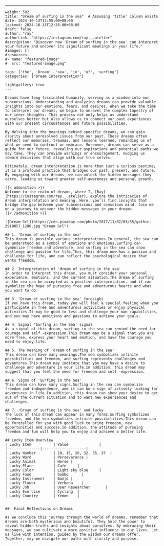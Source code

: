 ---
    weight: 502
    title: "Dream of surfing in the sea"  # Assuming 'title' column exists
    date: 2024-10-13T12:55:00+08:00
    lastmod: 2024-10-13T12:55:00+08:00
    draft: false
    author: "ray"
    authorLink: "https://instagram.com/ray._.atelier"
    description: "Discover how 'Dream of surfing in the sea' can interpret your future and uncover its significant meanings in your life."
    #images: []
    #resources:
    #- name: "featured-image"
    #  src: "featured-image.png"
    
    tags: ['the', 'Dream', 'sea', 'in', 'of', 'surfing']
    categories: ["Dream Interpretation"]
    
    lightgallery: true
    ---
    
    Dreams have long fascinated humanity, serving as a window into our subconscious. Understanding and analyzing dreams can provide valuable insights into our emotions, fears, and desires. When we take the time to interpret our dreams, we begin to unravel the complex tapestry of our inner thoughts. This process not only helps us understand ourselves better but also allows us to connect our past experiences with our present circumstances and future possibilities.
    
    By delving into the meanings behind specific dreams, we can gain clarity about unresolved issues from our past. These dreams often reflect our memories, traumas, and lessons learned, reminding us of what we need to confront or embrace. Moreover, dreams can serve as a guide for our future, revealing our aspirations and potential paths we may take. They can provide warnings or encouragement, nudging us toward decisions that align with our true selves.
    
    Ultimately, dream interpretation is more than just a curious pastime; it is a profound practice that bridges our past, present, and future. By engaging with our dreams, we can unlock the hidden messages they carry, leading us toward greater self-awareness and personal growth.
    
    {{< admonition >}}
    Welcome to the realm of dreams, where I, [Ray](https://instagram.com/ray._.atelier), explore the intricacies of dream interpretation and meaning. Here, you’ll find insights that bridge the gap between your subconscious and conscious mind. Join me on a journey to uncover the hidden messages in your dreams.
    {{< /admonition >}}
    
    ![Dream Grl](https://cdn.pixabay.com/photo/2017/11/02/03/35/gothic-2910057_1280.jpg "Dream Grl")
    
    ## 1. 'Dream of surfing in the sea'
    This dream is possible various interpretations.In general, the sea can be understood as a symbol of emotions and emotions.Surfing can symbolize freedom and adventure, and surfing in the sea can show challenge and passion for life.Thus, this dream now has a passion and challenge for life, and can reflect the psychological desire that wants freedom.
    
    ## 2. Interpretation of 'dream of surfing in the sea'
    In order to interpret this dream, you must consider your personal experience, emotions, and the current situation.The dream of surfing in the sea can be accepted as a positive interpretation, and it can symbolize the hope of pursuing free and adventurous hearts and what you want to do.
    
    ## 3. 'Dream of surfing in the sea' foresight
    If you have this dream, today you will feel a special feeling when you participate in free and adventurous activities or enjoy physical activities.It may be good to test and challenge your own capabilities, and you may have ambitions and passions to achieve your goals.
    
    ## 4. Signal 'Surfing in the Sea' signal
    As a signal of this dream, surfing in the sea can remind the need for courage and self -expression.This dream may be a signal that you are more free, express your heart and emotion, and have the courage you need to enjoy life.
    
    ## 5. The meaning of 'dream of surfing in the sea'
    This dream can have many meanings.The sea symbolizes infinite possibilities and freedom, and surfing represents challenges and adventures.This dream may indicate that you may have a desire to challenge and adventure in your life.In addition, this dream may suggest that you feel the need for freedom and self -expression.
    
    ## 6. Signs of 'Surfing in the Sea'
    This dream can have many signs.Surfing in the sea can symbolize freedom and independence, and it can be a sign of actively looking for adventures in life.In addition, this dream can show your desire to get out of the current situation and to want new experiences and challenges.
    
    ## 7. 'Dream of surfing in the sea' and lucky
    The luck of this dream can appear in many forms.Surfing symbolizes freedom, and the sea symbolizes infinite possibilities.This dream can be foretelled for you with good luck to bring freedom, new opportunities and success.In addition, the attitude of pursuing freedom and fun will help you to enjoy and achieve a better life.
    
    ## Lucky Item Overview
    | Lucky Item          | Value              |
    |---------------|--------------------|
    | Lucky Number        | 10, 15, 20, 32, 35, 37  |
    | Lucky Word          | Perseverance |
    | Lucky Animal        | Horse |
    | Lucky Place         | Cafe     |
    | Lucky Color         | Light sky blue     |
    | Lucky Food          | Gumbo      |
    | Lucky Instrument    | Banjo |
    | Lucky Flower        | Verbena    |
    | Lucky Job           | User Researcher       |
    | Lucky Exercise      | Cycling  |
    | Lucky Country       | Yemen    |
    
    
    ##  Final Reflections on Dreams
    
    As we conclude this journey through the world of dreams, remember that dreams are both mysterious and beautiful. They hold the power to reveal hidden truths and insights about ourselves. By embracing their messages, we can cultivate a more positive influence in our lives. Let us live with intention, guided by the wisdom our dreams offer. Together, may we navigate our paths with clarity and purpose.
    
